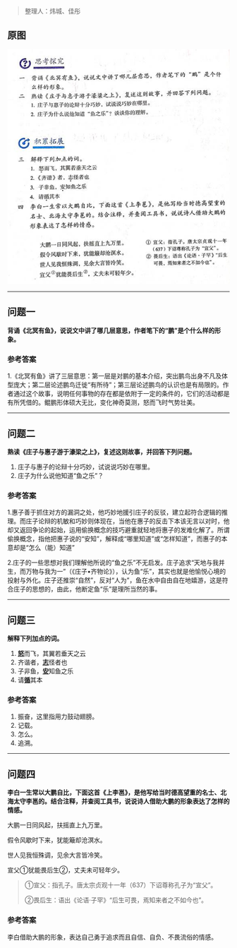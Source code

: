 > 整理人：炜城、佳彤

## 原图

![庄子](clip_image002.jpg)



------



## 问题一

**背诵《北冥有鱼》，说说文中讲了哪几层意思，作者笔下的“鹏”是个什么样的形象。**

### 参考答案

1.《北冥有鱼》讲了三层意思：第一层是对鹏的基本介绍，突出鹏鸟出身不凡及体型庞大；第二层论述鹏鸟迁徙“有所待”；第三层论述鹏鸟的认识也是有局限的。作者通过这个故事，说明任何事物的存在都是依附于一定的条件的，它们的活动都是有所凭借的。鲲鹏形体硕大无比，变化神奇莫测，怒而飞时气势壮美。



------



## 问题二

**熟读《庄子与惠子游于濠梁之上》，复述这则故事，并回答下列问题。**

1. 庄子与惠子的论辩十分巧妙，试说说巧妙在哪里。
2. 庄子为什么说他知道“鱼之乐”？

### 参考答案

1.惠子善于抓住对方的漏洞之处，他巧妙地援引庄子的反驳，建立起符合逻辑的推理。而庄子论辩的机敏和巧妙则体现在，当他在惠子的反击下本该无言以对时，他却又返回争论的起始，运用偷换概念的技巧避重就轻地将惠子的发难化解了。所谓偷换概念，指他把惠子说的“安知”，解释成“哪里知道”或“怎样知道”，而惠子的本意却是“怎么（能）知道”

2.庄子的一些思想对我们理解他所说的“鱼之乐”不无启发。庄子追求“天地与我并生，而万物与我为一”（《庄子•齐物论》），认为鱼“乐”，其实也就是他愉悦心境的投射与外化。庄子还推崇“自然”，反对“人为”，鱼在水中自由自在地嬉游，这是符合庄子的思想的，由此，他断定鱼“乐”是理所当然的事。



------



## 问题三

**解释下列加点的词。**

1. <u>**怒**</u>而飞，其翼若垂天之云
2. 齐谐者，<u>**志**</u>怪者也
3. 子非鱼，<u>**安**</u>知鱼之乐
4. 请<u>**循**</u>其本

### 参考答案

1. 振奋，这里指用力鼓动翅膀。
2. 记载。
3. 怎么。
4. 追溯。



------



## 问题四

**李白一生常以大鹏自比，下面这首《上李邕》，是他写给当时德高望重的名士、北海太守李邕的。结合注释，并查阅工具书，说说诗人借助大鹏的形象表达了怎样的情感。**

大鹏一日同风起，扶摇直上九万里。

假令风歇时下来，犹能簸却沧溟水。

世人见我恒殊调，见余大言皆冷笑。

宣父①犹能畏后生②，丈夫未可轻年少。

>  ①宣父：指孔子。唐太宗贞观十一年（637）下诏尊称孔子为“宣父”。
>
> ②畏后生：语出《论语·子罕》“后生可畏，焉知来者之不如今也”。

### 参考答案

李白借助大鹏的形象，表达自己勇于追求而且自信、自负、不畏流俗的情感。